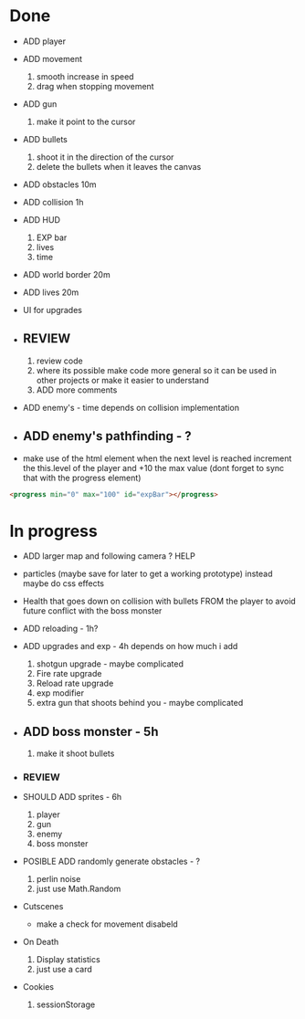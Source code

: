 # Done

- ADD player
- ADD movement
  1.  smooth increase in speed
  2.  drag when stopping movement
- ADD gun
  1. make it point to the cursor
- ADD bullets
  1. shoot it in the direction of the cursor
  2. delete the bullets when it leaves the canvas
- ADD obstacles 10m
- ADD collision 1h

- ADD HUD

  1. EXP bar
  2. lives
  3. time

- ADD world border 20m
- ADD lives 20m
- UI for upgrades
- ## REVIEW
  1.  review code
  2.  where its possible make code more general so it can be used in other projects or make it easier to understand
  3.  ADD more comments
- ADD enemy's - time depends on collision implementation
- ## ADD enemy's pathfinding - ?
- make use of the html element when the next level is reached increment the this.level of the player and +10 the max value (dont forget to sync that with the progress element)

```html
<progress min="0" max="100" id="expBar"></progress>
```

# In progress

- ADD larger map and following camera ? HELP

- particles (maybe save for later to get a working prototype) instead maybe do css effects
- Health that goes down on collision with bullets FROM the player to avoid future conflict with the boss monster

- ADD reloading - 1h?
- ADD upgrades and exp - 4h depends on how much i add
  1. shotgun upgrade - maybe complicated
  2. Fire rate upgrade
  3. Reload rate upgrade
  4. exp modifier
  5. extra gun that shoots behind you - maybe complicated
- ## ADD boss monster - 5h
  1. make it shoot bullets
- ### REVIEW

- SHOULD ADD sprites - 6h

  1. player
  2. gun
  3. enemy
  4. boss monster

- POSIBLE ADD randomly generate obstacles - ?
  1. perlin noise
  2. just use Math.Random
- Cutscenes
  - make a check for movement disabeld
- On Death
  1. Display statistics
  2. just use a card
- Cookies
  1. sessionStorage

